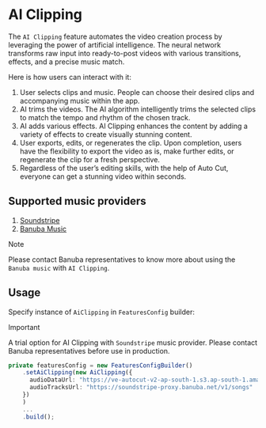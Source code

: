 # AI Clipping

The ```AI Clipping``` feature automates the video creation process by leveraging the power of artificial intelligence. The neural network transforms raw input into ready-to-post videos with various transitions, effects, and a precise music match.

Here is how users can interact with it:

1. User selects clips and music. People can choose their desired clips and accompanying music within the app.
2. AI trims the videos. The AI algorithm intelligently trims the selected clips to match the tempo and rhythm of the chosen track.
3. AI adds various effects. AI Clipping enhances the content by adding a variety of effects to create visually stunning content.
4. User exports, edits, or regenerates the clip. Upon completion, users have the flexibility to export the video as is, make further edits, or regenerate the clip for a fresh perspective.
5. Regardless of the user’s editing skills, with the help of Auto Cut, everyone can get a stunning video within seconds.

## Supported music providers

1. [Soundstripe](audio_browser_guide.md#soundstripe)
2. [Banuba Music](audio_browser_guide.md#banuba-music)

> [!NOTE]
> Please contact Banuba representatives to know more about using the ```Banuba music``` with ```AI Clipping```.

## Usage

Specify instance of ```AiClipping``` in ```FeaturesConfig``` builder:

> [!IMPORTANT]
> A trial option for AI Clipping with ```Soundstripe``` music provider.
> Please contact Banuba representatives before use in production.

```typescript
private featuresConfig = new FeaturesConfigBuilder()
    .setAiClipping(new AiClipping({
      audioDataUrl: "https://ve-autocut-v2-ap-south-1.s3.ap-south-1.amazonaws.com/index.zip",
      audioTracksUrl: "https://soundstripe-proxy.banuba.net/v1/songs"
    })
    )
    ...
    .build();
```
